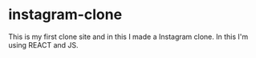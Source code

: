 # instagram-clone
This is my first clone site and in this I made a Instagram clone. In this I'm using REACT and JS.
